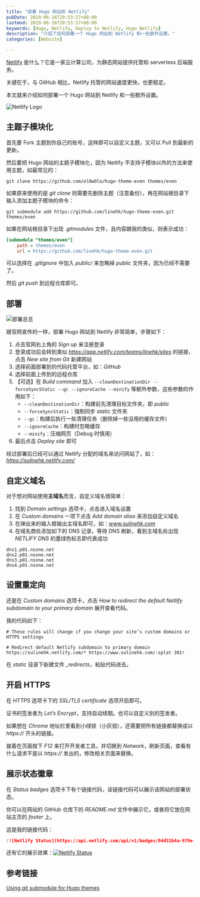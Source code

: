 ```yaml
---
title: "部署 Hugo 网站到 Netlify"
pubDate: 2019-06-16T20:53:57+08:00
lastmod: 2019-06-16T20:53:57+08:00
keywords: [Hugo, Netlify, Deploy to Netlify, Hugo Netlify]
description: "介绍了如何部署一个 Hugo 网站到 Netlify 和一些额外设置。"
categories: [Website]

---
```


[Netlify](https://www.netlify.com/ "Netlify") 是什么？它是一家云计算公司，为静态网站提供托管和 serverless 后端服务。

关键在于，与 GitHub 相比，Netlify 托管的网站速度更快，也更稳定。

本文就来介绍如何部署一个 Hugo 网站到 Netlify 和一些额外设置。

<!--more-->

![Netlify Logo](/images/deploying-hugo-website-to-netlify/netlify-logo.webp "Netlify Logo")

## 主题子模块化

首先要 Fork 主题到你自己的账号，这样即可以自定义主题，又可以 Pull 到最新的更新。

然后要把 Hugo 网站的主题子模块化，因为 Netlify 不支持子模块以外的方法来使用主题，如最常见的：

```shell
git clone https://github.com/olOwOlo/hugo-theme-even themes/even
```

如果原来使用的是 *git clone* 则需要先删除主题（注意备份），再在网站根目录下输入添加主题子模块的命令：

```shell
git submodule add https://github.com/linehk/hugo-theme-even.git themes/even
```

如果在网站根目录下出现 *.gitmodules* 文件，且内容跟我的类似，则表示成功：

```INI
[submodule "themes/even"]
	path = themes/even
	url = https://github.com/linehk/hugo-theme-even.git
```

可以选择在 *.gitignore* 中加入 *public/* 来忽略掉 *public* 文件夹，因为已经不需要了。

然后 *git push* 到远程仓库即可。

## 部署

![部署总览](/images/deploying-hugo-website-to-netlify/deploy-summary.webp "部署总览")

跟官网宣传的一样，部署 Hugo 网站到 Netlify 非常简单，步骤如下：

1. 点击官网右上角的 *Sign up* 来注册登录
2. 登录成功后会转到类似 *https://app.netlify.com/teams/linehk/sites* 的链接，点击 *New site from Git* 新建网站
3. 选择前面部署到的代码托管平台，如：*GitHub*
4. 选择前面上传到的远程仓库
5. 【可选】在 *Build command* 加入 `--cleanDestinationDir --forceSyncStatic --gc --ignoreCache --minify` 等额外参数，这些参数的作用如下：
    * `--cleanDestinationDir`：构建前先清理目标文件夹，即 *public*
    * `--forceSyncStatic`：强制同步 *static* 文件夹
    * `--gc`：构建后执行一些清理任务（删除掉一些没用的缓存文件）
    * `--ignoreCache`：构建时忽略缓存
    * `--minify`：压缩网页（Debug 时慎用）
6. 最后点击 *Deploy site* 即可

经过部署后已经可以通过 Netlify 分配的域名来访问网站了，如：*https://sulinehk.netlify.com/*

## 自定义域名

对于想对网站使用**主域名**而言，自定义域名很简单：

1. 找到 *Domain settings* 选项卡，点击进入域名设置
2. 在 *Custom domains* 一项下点击 *Add domain alias* 来添加自定义域名
3. 在弹出来的输入框输出主域名即可，如：*www.sulinehk.com*
4. 在域名商处添加如下的 DNS 记录，等待 DNS 刷新，看到主域名处出现 *NETLIFY DNS* 的墨绿色标志即代表成功

```DNS
dns1.p01.nsone.net
dns2.p01.nsone.net
dns3.p01.nsone.net
dns4.p01.nsone.net
```

## 设置重定向

还是在 *Custom domains* 选项卡，点击 *How to redirect the default Netlify subdomain to your primary domain* 展开查看代码。

我的代码如下：

```_redirects
# These rules will change if you change your site’s custom domains or HTTPS settings

# Redirect default Netlify subdomain to primary domain
https://sulinehk.netlify.com/* https://www.sulinehk.com/:splat 301!
```

在 *static* 目录下新建文件 *_redirects*，粘贴代码进去。

## 开启 HTTPS

在 *HTTPS* 选项卡下的 *SSL/TLS certificate* 选项开启即可。

证书的签发者为 *Let’s Encrypt*，支持自动续期。也可以自定义别的签发者。

如果想在 *Chrome* 地址栏里看到小绿锁（小灰锁），还需要把所有链接都替换成以 *https://* 开头的链接。

接着在页面按下 *F12* 来打开开发者工具，并切换到 *Network*，刷新页面，查看有什么请求不是以 *https://* 发出的，修改相关页面来替换。

## 展示状态徽章

在 *Status badges* 选项卡下有个链接代码，该链接代码可以展示该网站的部署状态。

你可以在网站的 GitHub 仓库下的 *README.md* 文件中展示它，或者将它放在网站主页的 *footer* 上。

这是我的链接代码：

```markdown
[![Netlify Status](https://api.netlify.com/api/v1/badges/04d31b4a-979e-4e29-970b-e769f41130df/deploy-status)](https://app.netlify.com/sites/sulinehk/deploys)
```

还有它的展示效果：[![Netlify Status](https://api.netlify.com/api/v1/badges/04d31b4a-979e-4e29-970b-e769f41130df/deploy-status)](https://app.netlify.com/sites/sulinehk/deploys)

## 参考链接

[Using git submodule for Hugo themes](https://www.andrewhoog.com/post/git-submodule-for-hugo-themes/ "Using git submodule for Hugo themes")
